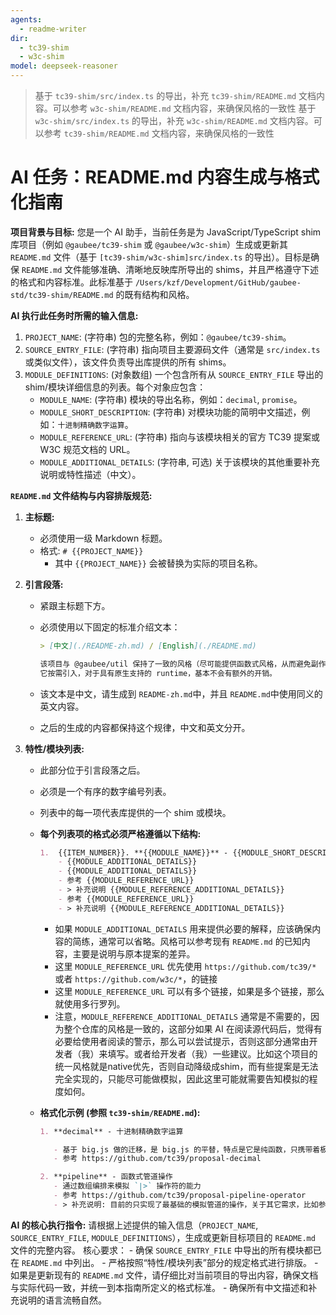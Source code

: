 ```yaml
---
agents:
  - readme-writer
dir:
  - tc39-shim
  - w3c-shim
model: deepseek-reasoner
---
```

> 基于 `tc39-shim/src/index.ts` 的导出，补充 `tc39-shim/README.md` 文档内容。可以参考 `w3c-shim/README.md` 文档内容，来确保风格的一致性
> 基于 `w3c-shim/src/index.ts` 的导出，补充 `w3c-shim/README.md` 文档内容。可以参考 `tc39-shim/README.md` 文档内容，来确保风格的一致性

# AI 任务：README.md 内容生成与格式化指南

**项目背景与目标:**
您是一个 AI 助手，当前任务是为 JavaScript/TypeScript shim 库项目（例如 `@gaubee/tc39-shim` 或 `@gaubee/w3c-shim`）生成或更新其 `README.md` 文件（基于 `[tc39-shim/w3c-shim]src/index.ts` 的导出）。目标是确保 `README.md` 文件能够准确、清晰地反映库所导出的 shims，并且严格遵守下述的格式和内容标准。此标准基于 `/Users/kzf/Development/GitHub/gaubee-std/tc39-shim/README.md` 的既有结构和风格。

**AI 执行此任务时所需的输入信息:**

1. `PROJECT_NAME`: (字符串) 包的完整名称，例如：`@gaubee/tc39-shim`。
2. `SOURCE_ENTRY_FILE`: (字符串) 指向项目主要源码文件（通常是 `src/index.ts` 或类似文件），该文件负责导出库提供的所有 shims。
3. `MODULE_DEFINITIONS`: (对象数组) 一个包含所有从 `SOURCE_ENTRY_FILE` 导出的 shim/模块详细信息的列表。每个对象应包含：
   - `MODULE_NAME`: (字符串) 模块的导出名称，例如：`decimal`, `promise`。
   - `MODULE_SHORT_DESCRIPTION`: (字符串) 对模块功能的简明中文描述，例如：`十进制精确数字运算`。
   - `MODULE_REFERENCE_URL`: (字符串) 指向与该模块相关的官方 TC39 提案或 W3C 规范文档的 URL。
   - `MODULE_ADDITIONAL_DETAILS`: (字符串, 可选) 关于该模块的其他重要补充说明或特性描述（中文）。

**`README.md` 文件结构与内容排版规范:**

1. **主标题:**

   - 必须使用一级 Markdown 标题。
   - 格式: `# {{PROJECT_NAME}}`
     - 其中 `{{PROJECT_NAME}}` 会被替换为实际的项目名称。
2. **引言段落:**

   - 紧跟主标题下方。
   - 必须使用以下固定的标准介绍文本：

     ```md
     > [中文](./README-zh.md) / [English](./README.md)

     该项目与 @gaubee/util 保持了一致的风格（尽可能提供函数式风格，从而避免副作用），提供了常见的垫片。
     它按需引入，对于具有原生支持的 runtime，基本不会有额外的开销。
     ```
   - 该文本是中文，请生成到 `README-zh.md`中，并且 `README.md`中使用同义的英文内容。
   - 之后的生成的内容都保持这个规律，中文和英文分开。
3. **特性/模块列表:**

   - 此部分位于引言段落之后。
   - 必须是一个有序的数字编号列表。
   - 列表中的每一项代表库提供的一个 shim 或模块。
   - **每个列表项的格式必须严格遵循以下结构:**

     ```md
     1.  {{ITEM_NUMBER}}. **{{MODULE_NAME}}** - {{MODULE_SHORT_DESCRIPTION}}
         - {{MODULE_ADDITIONAL_DETAILS}}
         - {{MODULE_ADDITIONAL_DETAILS}}
         - 参考 {{MODULE_REFERENCE_URL}}
         - > 补充说明 {{MODULE_REFERENCE_ADDITIONAL_DETAILS}}
         - 参考 {{MODULE_REFERENCE_URL}}
         - > 补充说明 {{MODULE_REFERENCE_ADDITIONAL_DETAILS}}
     ```

     - 如果 `MODULE_ADDITIONAL_DETAILS` 用来提供必要的解释，应该确保内容的简练，通常可以省略。风格可以参考现有 `README.md` 的已知内容，主要是说明与原本提案的差异。
     - 这里 `MODULE_REFERENCE_URL` 优先使用 `https://github.com/tc39/*` 或者 `https://github.com/w3c/*`，的链接
     - 这里 `MODULE_REFERENCE_URL` 可以有多个链接，如果是多个链接，那么就使用多行罗列。
     - 注意，`MODULE_REFERENCE_ADDITIONAL_DETAILS` 通常是不需要的，因为整个仓库的风格是一致的，这部分如果 AI 在阅读源代码后，觉得有必要给使用者阅读的警示，那么可以尝试提示，否则这部分通常由开发者（我）来填写。或者给开发者（我）一些建议。比如这个项目的统一风格就是native优先，否则自动降级成shim，而有些提案是无法完全实现的，只能尽可能做模拟，因此这里可能就需要告知模拟的程度如何。
   - **格式化示例 (参照 `tc39-shim/README.md`):**

     ```markdown
     1. **decimal** - 十进制精确数字运算

        - 基于 big.js 做的迁移，是 big.js 的平替，特点是它是纯函数，只携带着极少的副作用（stringify:toString/valueOf/toJSON）
        - 参考 https://github.com/tc39/proposal-decimal

     2. **pipeline** - 函数式管道操作
        - 通过数组编排来模拟 `|>` 操作符的能力
        - 参考 https://github.com/tc39/proposal-pipeline-operator
        - > 补充说明: 目前的只实现了最基础的模拟管道的操作，关于其它需求，比如参数位置的变换，会继续完善。
     ```

**AI 的核心执行指令:**
请根据上述提供的输入信息（`PROJECT_NAME`, `SOURCE_ENTRY_FILE`, `MODULE_DEFINITIONS`），生成或更新目标项目的 `README.md` 文件的完整内容。
核心要求： - 确保 `SOURCE_ENTRY_FILE` 中导出的所有模块都已在 `README.md` 中列出。 - 严格按照“特性/模块列表”部分的规定格式进行排版。 - 如果是更新现有的 `README.md` 文件，请仔细比对当前项目的导出内容，确保文档与实际代码一致，并统一到本指南所定义的格式标准。 - 确保所有中文描述和补充说明的语言流畅自然。
